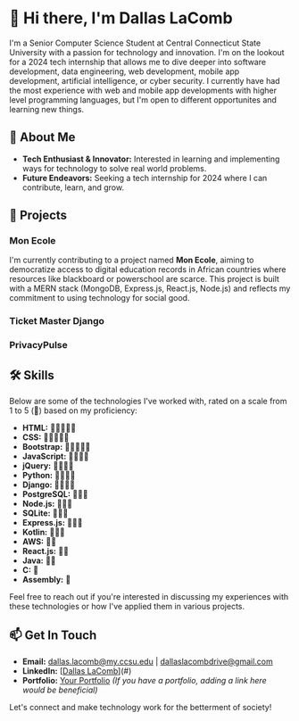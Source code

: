 # 👋 Hi there, I'm Dallas LaComb

I'm a Senior Computer Science Student at Central Connecticut State University with a passion for technology and innovation. I'm on the lookout for a 2024 tech internship that allows me to dive deeper into software development, data engineering, web development, mobile app development, artificial intelligence, or cyber security. I currently have had the most experience with web and mobile app developments with higher level programming languages, but I'm open to different opportunites and learning new things.

## 🚀 About Me
- **Tech Enthusiast & Innovator:** Interested in learning and implementing ways for technology to solve real world problems.
- **Future Endeavors:** Seeking a tech internship for 2024 where I can contribute, learn, and grow.

## 🌟 Projects
### Mon Ecole
I'm currently contributing to a project named **Mon Ecole**, aiming to democratize access to digital education records in African countries where resources like blackboard or powerschool are scarce. This project is built with a MERN stack (MongoDB, Express.js, React.js, Node.js) and reflects my commitment to using technology for social good.
### Ticket Master Django
### PrivacyPulse


## 🛠 Skills

Below are some of the technologies I've worked with, rated on a scale from 1 to 5 (🌟) based on my proficiency:

- **HTML:**       🌟🌟🌟🌟🌟
- **CSS:**        🌟🌟🌟🌟🌟
- **Bootstrap:**  🌟🌟🌟🌟🌟
- **JavaScript:** 🌟🌟🌟🌟
- **jQuery:**     🌟🌟🌟🌟
- **Python:**     🌟🌟🌟🌟
- **Django:**     🌟🌟🌟🌟
- **PostgreSQL:** 🌟🌟🌟
- **Node.js:**    🌟🌟🌟
- **SQLite:**     🌟🌟🌟
- **Express.js:** 🌟🌟🌟
- **Kotlin:**     🌟🌟🌟
- **AWS:**        🌟🌟
- **React.js:**   🌟🌟
- **Java:**       🌟🌟
- **C:**          🌟
- **Assembly:**   🌟

Feel free to reach out if you're interested in discussing my experiences with these technologies or how I've applied them in various projects.


## 📫 Get In Touch
- **Email:** [dallas.lacomb@my.ccsu.edu](mailto:dallas.lacomb@my.ccsu.edu) | [dallaslacombdrive@gmail.com](mailto:dallaslacombdrive@gmail.com)
- **LinkedIn:** [[Dallas LaComb](https://www.linkedin.com/in/dallas-lacomb-10710021b/)](#) 
- **Portfolio:** [Your Portfolio](#) *(If you have a portfolio, adding a link here would be beneficial)*

Let's connect and make technology work for the betterment of society!

